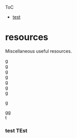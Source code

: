 ToC

- [test](#test-test)  

# resources
Miscellaneous useful resources.

g   
g  
g   
g  
g   
g  
g  

g  
  
gg  
t
  
### test TEst
